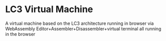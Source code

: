 # LC3 Virtual Machine
A virtual machine based on the LC3 architecture running in browser via WebAssembly
Editor+Assembler+Disassembler+virtual terminal all running in the browser

